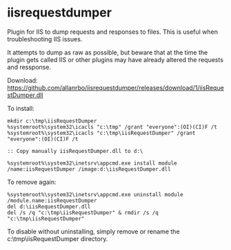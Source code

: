 # iisrequestdumper
Plugin for IIS to dump requests and responses to files. This is useful when troubleshooting IIS issues.

It attempts to dump as raw as possible, but beware that at the time the plugin gets called IIS or other plugins may have already altered the requests and ressponse.

Download: https://github.com/allanrbo/iisrequestdumper/releases/download/1/iisRequestDumper.dll

To install:

    mkdir c:\tmp\iisRequestDumper
    %systemroot%\system32\icacls "c:\tmp" /grant "everyone":(OI)(CI)F /t
    %systemroot%\system32\icacls "c:\tmp\iisRequestDumper" /grant "everyone":(OI)(CI)F /t

    :: Copy manually iisRequestDumper.dll to d:\

    %systemroot%\system32\inetsrv\appcmd.exe install module /name:iisRequestDumper /image:d:\iisRequestDumper.dll

To remove again:

    %systemroot%\system32\inetsrv\appcmd.exe uninstall module /module.name:iisRequestDumper
    del d:\iisRequestDumper.dll
    del /s /q "c:\tmp\iisRequestDumper" & rmdir /s /q "c:\tmp\iisRequestDumper"

To disable without uninstalling, simply remove or rename the c:\tmp\iisRequestDumper directory.